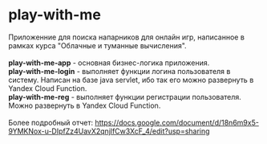 # play-with-me

Приложенние для поиска напарников для онлайн игр, написанное в рамках курса "Облачные и туманные вычисления". <br><br>
<b>play-with-me-app</b> - основная бизнес-логика приложения. <br>
<b>play-with-me-login</b> - выполняет функции логина пользователя в систему. Написан на базе java servlet, ибо так его можно развернуть в Yandex Cloud Function. <br>
<b>play-with-me-reg</b> - выполняет функции регистрации пользователя. Можно развернуть в Yandex Cloud Function. <br>
<br>
Более подробный отчет: https://docs.google.com/document/d/18n6m9x5-9YMKNox-u-DIpfZz4UavX2qnjlfCw3XcF_4/edit?usp=sharing

